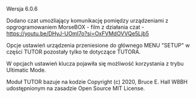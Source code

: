 Wersja 6.0.6

Dodano czat umożliający komunikację pomiędzy urządzeniami z opgrogramowaniem MorseBOX - film z działania czat - https://youtu.be/DHyJ-UOmI7o?si=OxFVMdOVVQe5Ljb5

Opcje ustawień urządzenia przeniesione do głównego MENU "SETUP" w części TUTOR pozostały tylko te dotyczące TUTORA.

W opcjach ustawień klucza pojawiła się możliwość korzystania z trybu Ultimatic Mode.



Moduł TUTOR bazuje na kodzie Copyright (c) 2020, Bruce E. Hall W8BH udostępnionym na zasadzie Open Source MIT License.
